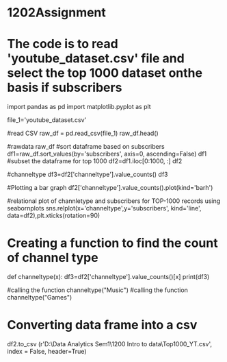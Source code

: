 # 1202Assignment
# The code is to read 'youtube_dataset.csv' file and  select the top 1000 dataset onthe basis if subscribers
import pandas as pd
import matplotlib.pyplot as plt

file_1='youtube_dataset.csv'

#read CSV
raw_df = pd.read_csv(file_1)
raw_df.head()

#rawdata
raw_df
#sort dataframe based on subscribers
df1=raw_df.sort_values(by='subscribers', axis=0, ascending=False)
df1
#subset the dataframe for top 1000 
df2=df1.iloc[0:1000, :]
df2

#channeltype
df3=df2['channeltype'].value_counts()
df3

#Plotting a bar graph
df2['channeltype'].value_counts().plot(kind='barh')

#relational plot of channletype and subscribers for TOP-1000 records using seabornplots
sns.relplot(x='channeltype',y='subscribers', kind='line', data=df2),plt.xticks(rotation=90)

# Creating a function to find  the count of channel type
def channeltype(x):
    df3=df2['channeltype'].value_counts()[x]
    print(df3)

#calling the function
channeltype("Music")
#calling the function
channeltype("Games")

# Converting data frame into a csv
df2.to_csv (r'D:\Data Analytics Sem1\1200 Intro to data\Top1000_YT.csv', index = False, header=True)






